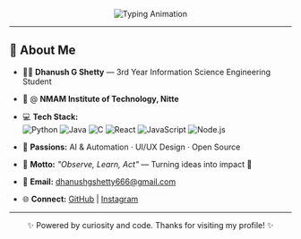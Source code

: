 <p align="center">
  <img src="https://readme-typing-svg.demolab.com?font=Orbitron&size=44&pause=1800&color=00FFFF,F7B731,FFD700,FFFFFF,00FFAB&background=00000000&center=true&vCenter=true&width=900&lines=Welcome+To+My+GitHub+Profile;I'm+Dhanush+G+Shetty;Observe+⚙️+Learn+⚙️+Act" alt="Typing Animation" />
</p>

---

## 🚀 About Me  

- 🧑‍🎓 **Dhanush G Shetty** — 3rd Year Information Science Engineering Student  
- 🏫 @ **NMAM Institute of Technology, Nitte**  
- 💻 **Tech Stack:**  
  ![Python](https://img.shields.io/badge/Python-3776AB?style=for-the-badge&logo=python&logoColor=white)
  ![Java](https://img.shields.io/badge/Java-ED8B00?style=for-the-badge&logo=openjdk&logoColor=white)
  ![C](https://img.shields.io/badge/C-00599C?style=for-the-badge&logo=c&logoColor=white)
  ![React](https://img.shields.io/badge/React-20232A?style=for-the-badge&logo=react&logoColor=61DAFB)
  ![JavaScript](https://img.shields.io/badge/JavaScript-F7DF1E?style=for-the-badge&logo=javascript&logoColor=000)
  ![Node.js](https://img.shields.io/badge/Node.js-339933?style=for-the-badge&logo=nodedotjs&logoColor=white)  

- 🚀 **Passions:** AI & Automation · UI/UX Design · Open Source  
- 🌊 **Motto:** *"Observe, Learn, Act"* — Turning ideas into impact 🚀  
- 📧 **Email:** [dhanushgshetty666@gmail.com](mailto:dhanushgshetty666@gmail.com)  
- 🌐 **Connect:** [GitHub](https://github.com/DZ1shetty) | [Instagram](https://instagram.com/dhanu_shetty1105)  

---

<p align="center">
✨ Powered by curiosity and code. Thanks for visiting my profile! ✨
</p>
